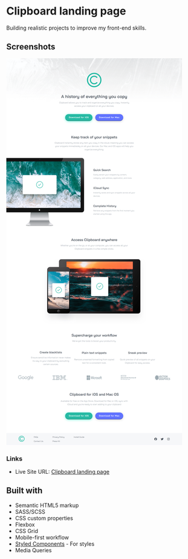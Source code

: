 # Clipboard landing page

Building realistic projects to improve my front-end skills.

## Screenshots

![](screenshots/ss-desktop.png)

### Links

- Live Site URL: [Clipboard landing page](https://1ntro-section-dropdown.netlify.app/)

## Built with

- Semantic HTML5 markup
- SASS/SCSS
- CSS custom properties
- Flexbox
- CSS Grid
- Mobile-first workflow
- [Styled Components](https://styled-components.com/) - For styles
- Media Queries

